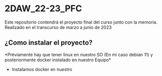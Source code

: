 # 2DAW_22-23_PFC
Este repositorio contendrá el proyecto final del curso junto con la memoria. Realizado en el transcurso de marzo a junio de 2023
<h2>¿Como instalar el proyecto?</h2>
<p>*Préviamente hay que tener linux en nuestro SO (En mi caso debian 11) y posteriormente docker instalado en nuestro Equipo*</p>
<ul>
  <li>Instalamos docker en nuestro </li>
  
</ul>
